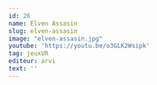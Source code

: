 ```yaml
---
id: 26
name: Elven Assasin
slug: elven-assasin
image: "elven-assasin.jpg"
youtube: 'https://youtu.be/o3GLK2Wsipk'
tag: jeuxVR
editeur: arvi
text: ''
---
```


